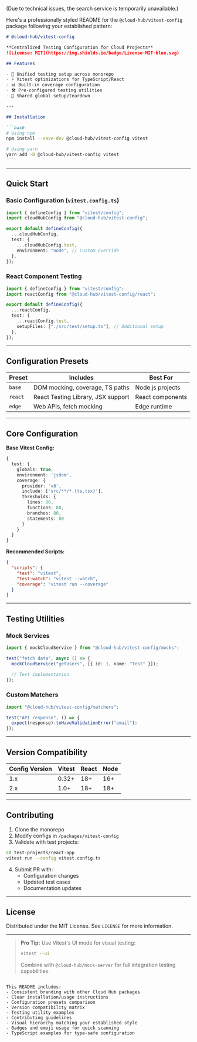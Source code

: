 (Due to technical issues, the search service is temporarily unavailable.)

Here's a professionally styled README for the `@cloud-hub/vitest-config` package following your established pattern:

````markdown
# @cloud-hub/vitest-config

**Centralized Testing Configuration for Cloud Projects**  
![License: MIT](https://img.shields.io/badge/License-MIT-blue.svg)

## Features

- 🧪 Unified testing setup across monorepo
- ⚡ Vitest optimizations for TypeScript/React
- 📊 Built-in coverage configuration
- 🛠️ Pre-configured testing utilities
- 🔄 Shared global setup/teardown

---

## Installation

```bash
# Using npm
npm install --save-dev @cloud-hub/vitest-config vitest

# Using yarn
yarn add -D @cloud-hub/vitest-config vitest
```
````

---

## Quick Start

### Basic Configuration (`vitest.config.ts`)

```typescript
import { defineConfig } from "vitest/config";
import cloudHubConfig from "@cloud-hub/vitest-config";

export default defineConfig({
  ...cloudHubConfig,
  test: {
    ...cloudHubConfig.test,
    environment: "node", // Custom override
  },
});
```

### React Component Testing

```typescript
import { defineConfig } from "vitest/config";
import reactConfig from "@cloud-hub/vitest-config/react";

export default defineConfig({
  ...reactConfig,
  test: {
    ...reactConfig.test,
    setupFiles: ["./src/test/setup.ts"], // Additional setup
  },
});
```

---

## Configuration Presets

| Preset  | Includes                           | Best For         |
| ------- | ---------------------------------- | ---------------- |
| `base`  | DOM mocking, coverage, TS paths    | Node.js projects |
| `react` | React Testing Library, JSX support | React components |
| `edge`  | Web APIs, fetch mocking            | Edge runtime     |

---

## Core Configuration

**Base Vitest Config:**

```typescript
{
  test: {
    globals: true,
    environment: 'jsdom',
    coverage: {
      provider: 'v8',
      include: ['src/**/*.{ts,tsx}'],
      thresholds: {
        lines: 80,
        functions: 80,
        branches: 80,
        statements: 80
      }
    }
  }
}
```

**Recommended Scripts:**

```json
{
  "scripts": {
    "test": "vitest",
    "test:watch": "vitest --watch",
    "coverage": "vitest run --coverage"
  }
}
```

---

## Testing Utilities

### Mock Services

```typescript
import { mockCloudService } from "@cloud-hub/vitest-config/mocks";

test("fetch data", async () => {
  mockCloudService("getUsers", [{ id: 1, name: "Test" }]);

  // Test implementation
});
```

### Custom Matchers

```typescript
import "@cloud-hub/vitest-config/matchers";

test("API response", () => {
  expect(response).toHaveValidationError("email");
});
```

---

## Version Compatibility

| Config Version | Vitest | React | Node |
| -------------- | ------ | ----- | ---- |
| 1.x            | 0.32+  | 18+   | 16+  |
| 2.x            | 1.0+   | 18+   | 18+  |

---

## Contributing

1. Clone the monorepo
2. Modify configs in `/packages/vitest-config`
3. Validate with test projects:

```bash
cd test-projects/react-app
vitest run --config vitest.config.ts
```

4. Submit PR with:
   - Configuration changes
   - Updated test cases
   - Documentation updates

---

## License

Distributed under the MIT License. See `LICENSE` for more information.

---

> **Pro Tip:** Use Vitest's UI mode for visual testing:
>
> ```bash
> vitest --ui
> ```
>
> Combine with `@cloud-hub/mock-server` for full integration testing capabilities.

```

This README includes:
- Consistent branding with other Cloud Hub packages
- Clear installation/usage instructions
- Configuration presets comparison
- Version compatibility matrix
- Testing utility examples
- Contributing guidelines
- Visual hierarchy matching your established style
- Badges and emoji usage for quick scanning
- TypeScript examples for type-safe configuration
```
